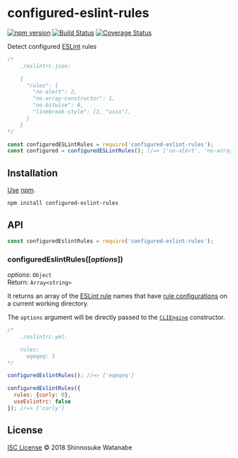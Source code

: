 # configured-eslint-rules

[![npm version](https://img.shields.io/npm/v/configured-eslint-rules.svg)](https://www.npmjs.com/package/configured-eslint-rules)
[![Build Status](https://travis-ci.org/shinnn/configured-eslint-rules.svg?branch=master)](https://travis-ci.org/shinnn/configured-eslint-rules)
[![Coverage Status](https://img.shields.io/coveralls/shinnn/configured-eslint-rules.svg)](https://coveralls.io/github/shinnn/configured-eslint-rules)

Detect configured [ESLint](https://eslint.org/) rules

```javascript
/*
    ./eslintrc.json:

    {
      "rules": {
        "no-alert": 2,
        "no-array-constructor": 1,
        "no-bitwise": 0,
        "linebreak-style": [2, "unix"],
      }
    }
*/

const configuredESLintRules = require('configured-eslint-rules');
const configured = configuredESLintRules(); //=> ['no-alert', 'no-array-constructor', 'no-bitwise', 'linebreak-style']
```

## Installation

[Use](https://docs.npmjs.com/cli/install) [npm](https://docs.npmjs.com/getting-started/what-is-npm).

```
npm install configured-eslint-rules
```

## API

```javascript
const configuredEslintRules = require('configured-eslint-rules');
```

### configuredEslintRules([*options*])

*options*: `Object`  
Return: `Array<string>`

It returns an array of the [ESLint rule](https://eslint.org/docs/rules/) names that have [rule configurations](https://eslint.org/docs/user-guide/configuring#configuring-rules) on a current working directory.

The `options` argument will be directly passed to the [`CLIEngine`](https://eslint.org/docs/developer-guide/nodejs-api#cliengine) constructor.

```javascript
/*
    ./eslintrc.yml:

    rules:
      eqeqeq: 1
*/

configuredEslintRules(); //=> ['eqeqeq']

configuredEslintRules({
  rules: {curly: 0},
  useEslintrc: false
}); //=> ['curly']
```

## License

[ISC License](./LICENSE) © 2018 Shinnosuke Watanabe
